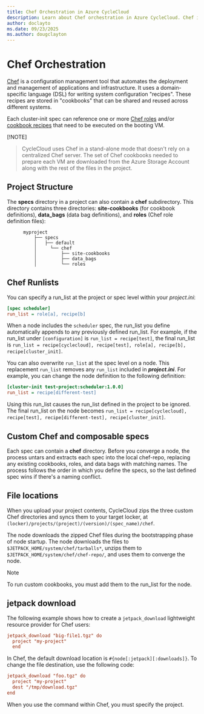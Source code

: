 ```yaml
---
title: Chef Orchestration in Azure CycleCloud
description: Learn about Chef orchestration in Azure CycleCloud. Chef is a configuration management tool that automates the deployment and management of applications and infrastructure.
author: doclayto
ms.date: 09/23/2025
ms.author: dougclayton
---
```


# Chef Orchestration

[Chef](https://www.chef.io) is a configuration management tool that automates the deployment and management of applications and infrastructure. It uses a domain-specific language (DSL) for writing system configuration "recipes". These recipes are stored in "cookbooks" that can be shared and reused across different systems.

Each cluster-init spec can reference one or more [Chef roles](https://docs.chef.io/roles.html) and/or [cookbook recipes](https://docs.chef.io/recipes.html) that need to be executed on the booting VM. 

[!NOTE]
> CycleCloud uses Chef in a stand-alone mode that doesn't rely on a centralized Chef server. The set of Chef cookbooks needed to prepare each VM are downloaded from the Azure Storage Account along with the rest of the files in the project.

## Project Structure

The **specs** directory in a project can also contain a **chef** subdirectory.
This directory contains three directories: **site-cookbooks** (for cookbook definitions), **data_bags** (data bag definitions), and **roles** (Chef role definition files):

``` directories
      myproject
          ├── specs
          │   ├── default
          │     └── chef
          │         ├── site-cookbooks
          │         ├── data_bags
          │         └── roles
```

## Chef Runlists

You can specify a run_list at the project or spec level within your _project.ini_:

``` ini
[spec scheduler]
run_list = role[a], recipe[b]
```

When a node includes the `scheduler` spec, the run_list you define automatically appends to any previously defined run_list. For example, if the run_list under `[configuration]` is `run_list = recipe[test]`, the final run_list is `run_list = recipe[cyclecloud], recipe[test], role[a], recipe[b], recipe[cluster_init]`.

You can also overwrite `run_list` at the spec level on a node. This replacement `run_list` removes any `run_list` included in **_project.ini_**. For example, you can change the node definition to the following definition:

``` ini
[cluster-init test-project:scheduler:1.0.0]
run_list = recipe[different-test]
```

Using this run_list causes the run_list defined in the project to be ignored. The final run_list on the node becomes `run_list = recipe[cyclecloud], recipe[test], recipe[different-test], recipe[cluster_init]`.

## Custom Chef and composable specs

Each spec can contain a **chef** directory. Before you converge a node, the process untars and extracts each spec into the local chef-repo, replacing any existing cookbooks, roles, and data bags with matching names. The process follows the order in which you define the specs, so the last defined spec wins if there's a naming conflict.

## File locations

When you upload your project contents, CycleCloud zips the three custom Chef directories and syncs them to your target locker, at `(locker)/projects/(project)/(version)/(spec_name)/chef`.


The node downloads the zipped Chef files during the bootstrapping phase of node startup. The node downloads the files to `$JETPACK_HOME/system/chef/tarballs*`, unzips them to `$JETPACK_HOME/system/chef/chef-repo/`, and uses them to converge the node.

> [!NOTE]
> To run custom cookbooks, you must add them to the run_list for the node.


## jetpack download

The following example shows how to create a `jetpack_download` lightweight resource provider for Chef users:

``` ini
jetpack_download "big-file1.tgz" do
  project "my-project"
  end
```

In Chef, the default download location is `#{node[:jetpack][:downloads]}`. To change the file destination, use the following code:

``` ini
jetpack_download "foo.tgz" do
  project "my-project"
  dest "/tmp/download.tgz"
end
```

When you use the command within Chef, you must specify the project.
